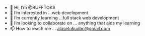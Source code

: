 - 👋 Hi, I’m @BUFFTOKS
- 👀 I’m interested in ...web development
- 🌱 I’m currently learning ...full stack web development
- 💞️ I’m looking to collaborate on ... anything that aids my learning
- 📫 How to reach me ... alasetokunbo@gmail.com

<!---
Bufftoks/Bufftoks is a ✨ special ✨ repository because its `README.md` (this file) appears on your GitHub profile.
You can click the Preview link to take a look at your changes.
--->
